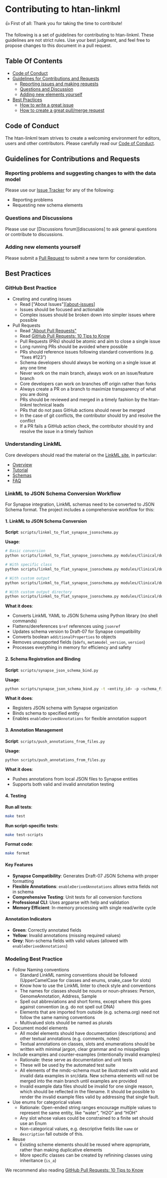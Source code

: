 # Contributing to htan-linkml

:+1: First of all: Thank you for taking the time to contribute!

The following is a set of guidelines for contributing to
htan-linkml. These guidelines are not strict rules.
Use your best judgment, and feel free to propose changes to this document
in a pull request.

## Table Of Contents

* [Code of Conduct](#code-of-conduct)
* [Guidelines for Contributions and Requests](#contributions)
  * [Reporting issues and making requests](#reporting-issues)
  * [Questions and Discussion](#questions-and-discussion)
  * [Adding new elements yourself](#adding-elements)
* [Best Practices](#best-practices)
  * [How to write a great issue](#great-issues)
  * [How to create a great pull/merge request](#great-pulls)

<a id="code-of-conduct"></a>

## Code of Conduct

The htan-linkml team strives to create a
welcoming environment for editors, users and other contributors.
Please carefully read our [Code of Conduct](CODE_OF_CONDUCT.md).

<a id="contributions"></a>

## Guidelines for Contributions and Requests

<a id="reporting-issues"></a>

### Reporting problems and suggesting changes to with the data model

Please use our [Issue Tracker][issues] for any of the following:

- Reporting problems
- Requesting new schema elements

<a id="questions-and-discussions"></a>

### Questions and Discussions

Please use our [Discussions forum][discussions] to ask general questions or contribute to discussions.

<a id="adding-elements"></a>

### Adding new elements yourself

Please submit a [Pull Request][pulls] to submit a new term for consideration.

<a id="best-practices"></a>

## Best Practices

<a id="great-issues"></a>

### GitHub Best Practice

- Creating and curating issues
    - Read ["About Issues"][[about-issues]]
    - Issues should be focused and actionable
    - Complex issues should be broken down into simpler issues where possible
- Pull Requests
    - Read ["About Pull Requests"][about-pulls]
    - Read [GitHub Pull Requests: 10 Tips to Know](https://blog.mergify.com/github-pull-requests-10-tips-to-know/)
    - Pull Requests (PRs) should be atomic and aim to close a single issue
    - Long running PRs should be avoided where possible
    - PRs should reference issues following standard conventions (e.g. “fixes #123”)
    - Schema developers should always be working on a single issue at any one time
    - Never work on the main branch, always work on an issue/feature branch
    - Core developers can work on branches off origin rather than forks
    - Always create a PR on a branch to maximize transparency of what you are doing
    - PRs should be reviewed and merged in a timely fashion by the htan-linkml technical leads
    - PRs that do not pass GitHub actions should never be merged
    - In the case of git conflicts, the contributor should try and resolve the conflict
    - If a PR fails a GitHub action check, the contributor should try and resolve the issue in a timely fashion

### Understanding LinkML

Core developers should read the material on the [LinkML site](https://linkml.io/linkml), in particular:

- [Overview](https://linkml.io/linkml/intro/overview.html)
- [Tutorial](https://linkml.io/linkml/intro/tutorial.html)
- [Schemas](https://linkml.io/linkml/schemas/index.html)
- [FAQ](https://linkml.io/linkml/faq/index.html)

### LinkML to JSON Schema Conversion Workflow

For Synapse integration, LinkML schemas need to be converted to JSON Schema format. The project includes a comprehensive workflow for this:

#### 1. LinkML to JSON Schema Conversion

**Script**: `scripts/linkml_to_flat_synapse_jsonschema.py`

**Usage**:
```bash
# Basic conversion
python scripts/linkml_to_flat_synapse_jsonschema.py modules/Clinical/domains/diagnosis.yaml

# With specific class
python scripts/linkml_to_flat_synapse_jsonschema.py modules/Clinical/domains/diagnosis.yaml --class-name Diagnosis

# With custom output
python scripts/linkml_to_flat_synapse_jsonschema.py modules/Clinical/domains/diagnosis.yaml -c Diagnosis -o custom_schema.json

# With custom output directory
python scripts/linkml_to_flat_synapse_jsonschema.py modules/Clinical/domains/diagnosis.yaml -d my_schemas/
```

**What it does**:
- Converts LinkML YAML to JSON Schema using Python library (no shell commands)
- Flattens/dereferences `$ref` references using `jsonref`
- Updates schema version to Draft-07 for Synapse compatibility
- Converts boolean `additionalProperties` to objects
- Removes unsupported fields (`$defs`, `metamodel_version`, `version`)
- Processes everything in memory for efficiency and safety

#### 2. Schema Registration and Binding

**Script**: `scripts/synapse_json_schema_bind.py`

**Usage**:
```bash
python scripts/synapse_json_schema_bind.py -t <entity_id> -p <schema_file> -n "htanorg"
```

**What it does**:
- Registers JSON schema with Synapse organization
- Binds schema to specified entity
- Enables `enableDerivedAnnotations` for flexible annotation support

#### 3. Annotation Management

**Script**: `scripts/push_annotations_from_files.py`

**Usage**:
```bash
python scripts/push_annotations_from_files.py
```

**What it does**:
- Pushes annotations from local JSON files to Synapse entities
- Supports both valid and invalid annotation testing

#### 4. Testing

**Run all tests**:
```bash
make test
```

**Run script-specific tests**:
```bash
make test-scripts
```

**Format code**:
```bash
make format
```

#### Key Features

- **Synapse Compatibility**: Generates Draft-07 JSON Schema with proper formatting
- **Flexible Annotations**: `enableDerivedAnnotations` allows extra fields not in schema
- **Comprehensive Testing**: Unit tests for all conversion functions
- **Professional CLI**: Uses argparse with help and validation
- **Memory Efficient**: In-memory processing with single read/write cycle

#### Annotation Indicators

- **Green**: Correctly annotated fields
- **Yellow**: Invalid annotations (missing required values)
- **Grey**: Non-schema fields with valid values (allowed with `enableDerivedAnnotations`)

### Modeling Best Practice

- Follow Naming conventions
    - Standard LinkML naming conventions should be followed (UpperCamelCase for classes and enums, snake_case for slots)
    - Know how to use the LinkML linter to check style and conventions
    - The names for classes should be nouns or noun-phrases: Person, GenomeAnnotation, Address, Sample
    - Spell out abbreviations and short forms, except where this goes against convention (e.g. do not spell out DNA)
    - Elements that are imported from outside (e.g. schema.org) need not follow the same naming conventions
    - Multivalued slots should be named as plurals
- Document model elements
    - All model elements should have documentation (descriptions) and other textual annotations (e.g. comments, notes)
    - Textual annotations on classes, slots and enumerations should be written with minimal jargon, clear grammar and no misspellings
- Include examples and counter-examples (intentionally invalid examples)
    - Rationale: these serve as documentation and unit tests
    - These will be used by the automated test suite
    - All elements of the nmdc-schema must be illustrated with valid and invalid data examples in src/data. New schema elements will not be merged into the main branch until examples are provided
    - Invalid example data files should be invalid for one single reason, which should be reflected in the filename. It should be possible to render the invalid example files valid by addressing that single fault.
- Use enums for categorical values
    - Rationale: Open-ended string ranges encourage multiple values to represent the same entity, like “water”, “H2O” and “HOH”
    - Any slot whose values could be constrained to a finite set should use an Enum
    - Non-categorical values, e.g. descriptive fields like `name` or `description` fall outside of this.
- Reuse
    - Existing scheme elements should be reused where appropriate, rather than making duplicative elements
    - More specific classes can be created by refinining classes using inheritance (`is_a`)

[about-branches]: https://docs.github.com/en/pull-requests/collaborating-with-pull-requests/proposing-changes-to-your-work-with-pull-requests/about-branches
[about-issues]: https://docs.github.com/en/issues/tracking-your-work-with-issues/about-issues
[about-pulls]: https://docs.github.com/en/pull-requests/collaborating-with-pull-requests/proposing-changes-to-your-work-with-pull-requests/about-pull-requests
[issues]: https://github.com/ncihtan/htan-linkml/issues/
[pulls]: https://github.com/ncihtan/htan-linkml/pulls/

We recommend also reading [GitHub Pull Requests: 10 Tips to Know](https://blog.mergify.com/github-pull-requests-10-tips-to-know/)
